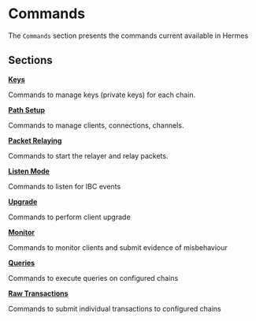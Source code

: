 # Commands

The `Commands` section presents the commands current available in Hermes

## Sections

**[Keys](./keys/index.md)**

Commands to manage keys (private keys) for each chain.

**[Path Setup](./path-setup/index.md)**

Commands to manage clients, connections, channels.

**[Packet Relaying](./relaying.md)**

Commands to start the relayer and relay packets.

**[Listen Mode](./listen/index.md)**

Commands to listen for IBC events

**[Upgrade](./upgrade/index.md)**

Commands to perform client upgrade

**[Monitor](./misbehaviour/index.md)**

Commands to monitor clients and submit evidence of misbehaviour

**[Queries](./queries/index.md)**

Commands to execute queries on configured chains

**[Raw Transactions](./raw/index.md)**

Commands to submit individual transactions to configured chains
